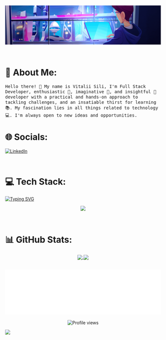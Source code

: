 <p align="center">
    <img src="./assets/header.gif">
</p>

<br/>

# 💫 About Me:

<samp>
Hello there! 👋 My name is Vitalii Sili, I'm Full Stack Developer, 
enthusiastic 🥇, imaginative 🎨, and insightful 🔭 
developer with a practical and hands-on approach to tackling 
challenges, and an insatiable thirst for learning 📚. 
My fascination lies in all things related to technology 💻. 
I'm always open to new ideas and opportunities.
</samp>

<br/>


# 🌐 Socials:
[![LinkedIn](https://img.shields.io/badge/LinkedIn-%230077B5.svg?logo=linkedin&logoColor=white)](https://linkedin.com/in/vitaliisili)

<br/>

# 💻 Tech Stack:
[![Typing SVG](https://readme-typing-svg.demolab.com?font=Fira+Code&duration=4000&pause=1000&center=true&width=800&lines=For+BackEnd+Java%2C+Python%2C+Spring+Boot%2C+FastApi+and+Django;For+FrontEnd+JavaScript%2C+Html%2C+Css%2C+React+%2C+NodeJs%2C+Bootstrap+and+JQuery;Database+Postgres%2C+MySql;Automation+Jenkins%2C+Selenium;Preferable+IDE+Intellij+IDEA%2C+PyCharm%2C+WebStorm)](https://git.io/typing-svg)


<p align="center">
  <a href="https://skillicons.dev">
    <img src="https://skillicons.dev/icons?i=java,spring,py,fastapi,django,js,react,html,css,docker,jenkins,postgres,mysql,git,gitlab,bootstrap,postman,maven,gradle,hibernate,linux,jquery,md,sass,nginx,figma,regex,vscode,selenium,idea" />
  </a>
</p>

<br/>

# 📊 GitHub Stats:
<div align="center">
<a href="https://github.com/vitaliisili/convoychat">
  <img height=200 align="center" src="https://github-readme-stats.vercel.app/api/top-langs?username=vitaliisili&theme=transparent&layout=compact&langs_count=8&card_width=320"/>
</a>
<a href="https://github.com/vitaliisili/github-readme-stats">
  <img height=200 align="center" src="https://github-readme-stats.vercel.app/api?username=vitaliisili&theme=transparent&show_icons=true&card_width=320"/>
</a>
</div>

<br/>

<p align="center">
    <img src="./assets/footer.svg">
</p>

[//]: # (Views)

<p align="center">
  <img src="https://komarev.com/ghpvc/?username=vitaliisili&style=for-the-badge" alt="Profile views">
</p>


![](https://hit.yhype.me/github/profile?user_id=41273646)
